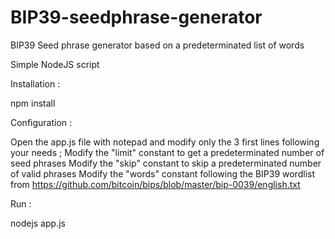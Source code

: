 # BIP39-seedphrase-generator
BIP39 Seed phrase generator based on a predeterminated list of words

Simple NodeJS script

Installation : 

npm install

Configuration :

Open the app.js file with notepad and modify only the 3 first lines following your needs ;
Modify the "limit" constant to get a predeterminated number of seed phrases
Modify the "skip" constant to skip a predeterminated number of valid phrases
Modify the "words" constant following the BIP39 wordlist from https://github.com/bitcoin/bips/blob/master/bip-0039/english.txt

Run :

nodejs app.js
